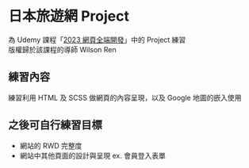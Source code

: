 # 日本旅遊網 Project

為 Udemy 課程「[2023 網頁全端開發](https://www.udemy.com/course/wilson-full-stack-web-development/)」中的 Project 練習  
版權歸於該課程的導師 Wilson Ren

## 練習內容

練習利用 HTML 及 SCSS 做網頁的內容呈現，以及 Google 地圖的嵌入使用

## 之後可自行練習目標

- 網站的 RWD 完整度
- 網站中其他頁面的設計與呈現 ex. 會員登入表單
